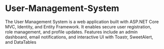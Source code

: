 # User-Management-System
The User Management System is a web application built with ASP.NET Core MVC, Identity, and Entity Framework. It enables secure user registration, role management, and profile updates. Features include an admin dashboard, email notifications, and interactive UI with Toastr, SweetAlert, and DataTables
